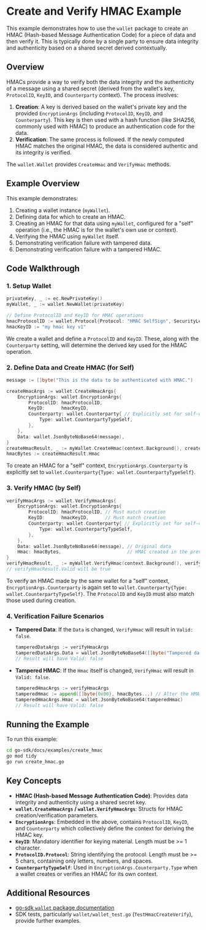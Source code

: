 # Create and Verify HMAC Example

This example demonstrates how to use the `wallet` package to create an HMAC (Hash-based Message Authentication Code) for a piece of data and then verify it. This is typically done by a single party to ensure data integrity and authenticity based on a shared secret derived contextually.

## Overview

HMACs provide a way to verify both the data integrity and the authenticity of a message using a shared secret (derived from the wallet's key, `ProtocolID`, `KeyID`, and `Counterparty` context). The process involves:

1.  **Creation**: A key is derived based on the wallet's private key and the provided `EncryptionArgs` (including `ProtocolID`, `KeyID`, and `Counterparty`). This key is then used with a hash function (like SHA256, commonly used with HMAC) to produce an authentication code for the data.
2.  **Verification**: The same process is followed. If the newly computed HMAC matches the original HMAC, the data is considered authentic and its integrity is verified.

The `wallet.Wallet` provides `CreateHmac` and `VerifyHmac` methods.

## Example Overview

This example demonstrates:

1.  Creating a wallet instance (`myWallet`).
2.  Defining data for which to create an HMAC.
3.  Creating an HMAC for that data using `myWallet`, configured for a "self" operation (i.e., the HMAC is for the wallet's own use or context).
4.  Verifying the HMAC using `myWallet` itself.
5.  Demonstrating verification failure with tampered data.
6.  Demonstrating verification failure with a tampered HMAC.

## Code Walkthrough

### 1. Setup Wallet

```go
privateKey, _ := ec.NewPrivateKey()
myWallet, _ := wallet.NewWallet(privateKey)

// Define ProtocolID and KeyID for HMAC operations
hmacProtocolID := wallet.Protocol{Protocol: "HMAC SelfSign", SecurityLevel: wallet.SecurityLevelSilent}
hmacKeyID := "my hmac key v1"
```
We create a wallet and define a `ProtocolID` and `KeyID`. These, along with the `Counterparty` setting, will determine the derived key used for the HMAC operation.

### 2. Define Data and Create HMAC (for Self)

```go
message := []byte("This is the data to be authenticated with HMAC.")

createHmacArgs := wallet.CreateHmacArgs{
    EncryptionArgs: wallet.EncryptionArgs{
        ProtocolID: hmacProtocolID,
        KeyID:      hmacKeyID,
        Counterparty: wallet.Counterparty{ // Explicitly set for self-operation
            Type: wallet.CounterpartyTypeSelf,
        },
    },
    Data: wallet.JsonByteNoBase64(message),
}
createHmacResult, _ := myWallet.CreateHmac(context.Background(), createHmacArgs, "creator_originator")
hmacBytes := createHmacResult.Hmac
```
To create an HMAC for a "self" context, `EncryptionArgs.Counterparty` is explicitly set to `wallet.Counterparty{Type: wallet.CounterpartyTypeSelf}`.

### 3. Verify HMAC (by Self)

```go
verifyHmacArgs := wallet.VerifyHmacArgs{
    EncryptionArgs: wallet.EncryptionArgs{
        ProtocolID: hmacProtocolID, // Must match creation
        KeyID:      hmacKeyID,      // Must match creation
        Counterparty: wallet.Counterparty{ // Explicitly set for self-operation
            Type: wallet.CounterpartyTypeSelf,
        },
    },
    Data: wallet.JsonByteNoBase64(message), // Original data
    Hmac: hmacBytes,                        // HMAC created in the previous step
}
verifyHmacResult, _ := myWallet.VerifyHmac(context.Background(), verifyHmacArgs, "verifier_originator")
// verifyHmacResult.Valid will be true
```
To verify an HMAC made by the same wallet for a "self" context, `EncryptionArgs.Counterparty` is again set to `wallet.Counterparty{Type: wallet.CounterpartyTypeSelf}`. The `ProtocolID` and `KeyID` must also match those used during creation.

### 4. Verification Failure Scenarios

-   **Tampered Data**: If the `Data` is changed, `VerifyHmac` will result in `Valid: false`.
    ```go
    tamperedDataArgs := verifyHmacArgs
    tamperedDataArgs.Data = wallet.JsonByteNoBase64([]byte("Tampered data!"))
    // Result will have Valid: false
    ```
-   **Tampered HMAC**: If the `Hmac` itself is changed, `VerifyHmac` will result in `Valid: false`.
    ```go
    tamperedHmacArgs := verifyHmacArgs
    tamperedHmac := append([]byte{0x00}, hmacBytes...) // Alter the HMAC slightly
    tamperedHmacArgs.Hmac = wallet.JsonByteNoBase64(tamperedHmac)
    // Result will have Valid: false
    ```

## Running the Example

To run this example:

```bash
cd go-sdk/docs/examples/create_hmac
go mod tidy
go run create_hmac.go
```

## Key Concepts

-   **HMAC (Hash-based Message Authentication Code)**: Provides data integrity and authenticity using a shared secret key.
-   **`wallet.CreateHmacArgs` / `wallet.VerifyHmacArgs`**: Structs for HMAC creation/verification parameters.
-   **`EncryptionArgs`**: Embedded in the above, contains `ProtocolID`, `KeyID`, and `Counterparty` which collectively define the context for deriving the HMAC key.
-   **`KeyID`**: Mandatory identifier for keying material. Length must be >= 1 character.
-   **`ProtocolID.Protocol`**: String identifying the protocol. Length must be >= 5 chars, containing only letters, numbers, and spaces.
-   **`CounterpartyTypeSelf`**: Used in `EncryptionArgs.Counterparty.Type` when a wallet creates or verifies an HMAC for its own context.

## Additional Resources

-   [go-sdk `wallet` package documentation](https://pkg.go.dev/github.com/bsv-blockchain/go-sdk/wallet)
-   SDK tests, particularly `wallet/wallet_test.go` (`TestHmacCreateVerify`), provide further examples.
